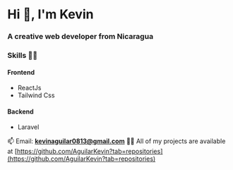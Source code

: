 <h1 >Hi 👋, I'm Kevin</h1>
<h3 >A creative web developer from Nicaragua</h3>

<h3>Skills 👨‍💻</h3>
<h4>Frontend</h4>

- ReactJs
- Tailwind Css

<h4>Backend</h4>

- Laravel

📫 Email: **kevinaguilar0813@gmail.com**
👨‍💻 All of my projects are available at [https://github.com/AguilarKevin?tab=repositories](https://github.com/AguilarKevin?tab=repositories)

